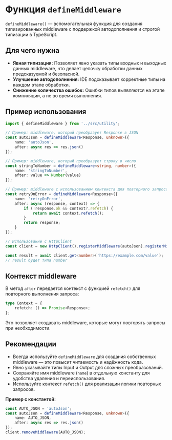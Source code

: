 # Функция `defineMiddleware`

`defineMiddleware()` — вспомогательная функция для создания типизированных middleware с поддержкой автодополнения и строгой типизации в TypeScript.

## Для чего нужна

- **Явная типизация:** Позволяет явно указать типы входных и выходных данных middleware, что делает цепочку обработки данных предсказуемой и безопасной.
- **Улучшение автодополнения:** IDE подсказывает корректные типы на каждом этапе обработки.
- **Снижение количества ошибок:** Ошибки типов выявляются на этапе компиляции, а не во время выполнения.

## Пример использования

```ts
import { defineMiddleware } from '../src/utility';

// Пример: middleware, который преобразует Response в JSON
const autoJson = defineMiddleware<Response, unknown>({
	name: 'autoJson',
	after: async res => res.json()
});

// Пример: middleware, который преобразует строку в число
const stringToNumber = defineMiddleware<string, number>({
	name: 'stringToNumber',
	after: value => Number(value)
});

// Пример: middleware с использованием контекста для повторного запроса
const retryOnError = defineMiddleware<Response>({
	name: 'retryOnError',
	after: async (response, context) => {
		if (!response.ok && context?.refetch) {
			return await context.refetch();
		}
		return response;
	}
});

// Использование с HttpClient
const client = new HttpClient().registerMiddleware(autoJson).registerMiddleware(stringToNumber);

const result = await client.get<number>('https://example.com/value');
// result будет типа number
```

## Контекст middleware

В метод `after` передается контекст с функцией `refetch()` для повторного выполнения запроса:

```ts
type Context = {
	refetch: () => Promise<Response>;
};
```

Это позволяет создавать middleware, которые могут повторять запросы при необходимости.

## Рекомендации

- Всегда используйте `defineMiddleware` для создания собственных middleware — это повысит читаемость и надёжность кода.
- Явно указывайте типы Input и Output для сложных преобразований.
- Сохраняйте имя middleware (`name`) в отдельную константу для удобства удаления и переиспользования.
- Используйте контекст `refetch()` для реализации логики повторных запросов.

**Пример с константой:**

```ts
const AUTO_JSON = 'autoJson';
const autoJson = defineMiddleware<Response, unknown>({
	name: AUTO_JSON,
	after: async res => res.json()
});
client.removeMiddleware(AUTO_JSON);
```
